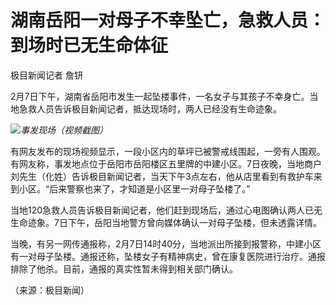 # 湖南岳阳一对母子不幸坠亡，急救人员：到场时已无生命体征

极目新闻记者 詹钘

2月7日下午，湖南省岳阳市发生一起坠楼事件，一名女子与其孩子不幸身亡。当地急救人员告诉极目新闻记者，抵达现场时，两人已经没有生命迹象。

![](https://inews.gtimg.com/newsapp_bt/0/15650247211/1000)_事发现场（视频截图）_

有网友发布的现场视频显示，一段小区内的草坪已被警戒线围起，一旁有人围观。有网友称，事发地点位于岳阳市岳阳楼区五里牌的中建小区。7日夜晚，当地商户刘先生（化姓）告诉极目新闻记者，当天下午3点左右，他从店里看到有救护车来到小区。“后来警察也来了，才知道是小区里一对母子坠楼了。”

当地120急救人员告诉极目新闻记者，他们赶到现场后，通过心电图确认两人已无生命迹象。7日下午，岳阳当地警方曾向媒体确认一对母子坠楼，但未透露详情。

当晚，有另一网传通报称，2月7日14时40分，当地派出所接到报警称，中建小区有一对母子坠楼。通报还称，坠楼女子有精神病史，曾在康复医院进行治疗。通报排除了他杀。目前，通报的真实性暂未得到相关部门确认。

（来源：极目新闻）

